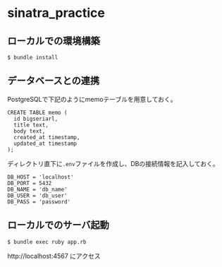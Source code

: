 # sinatra_practice

## ローカルでの環境構築
```
$ bundle install
```
## データベースとの連携
PostgreSQLで下記のようにmemoテーブルを用意しておく。
```
CREATE TABLE memo (
  id bigseriarl,
  title text,
  body text,
  created_at timestamp,
  updated_at timestamp
);
```
ディレクトリ直下に`.env`ファイルを作成し、DBの接続情報を記入しておく。
```
DB_HOST = 'localhost'
DB_PORT = 5432
DB_NAME = 'db_name'
DB_USER = 'db_user'
DB_PASS = 'password'
```

## ローカルでのサーバ起動
```
$ bundle exec ruby app.rb
```
http://localhost:4567 にアクセス
